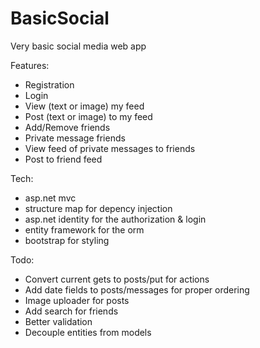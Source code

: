 # BasicSocial
Very basic social media web app

Features:
* Registration
* Login
* View (text or image) my feed
* Post (text or image) to my feed
* Add/Remove friends
* Private message friends
* View feed of private messages to friends
* Post to friend feed

Tech:
* asp.net mvc
* structure map for depency injection
* asp.net identity for the authorization & login
* entity framework for the orm
* bootstrap for styling

Todo:
* Convert current gets to posts/put for actions
* Add date fields to posts/messages for proper ordering
* Image uploader for posts
* Add search for friends
* Better validation
* Decouple entities from models
